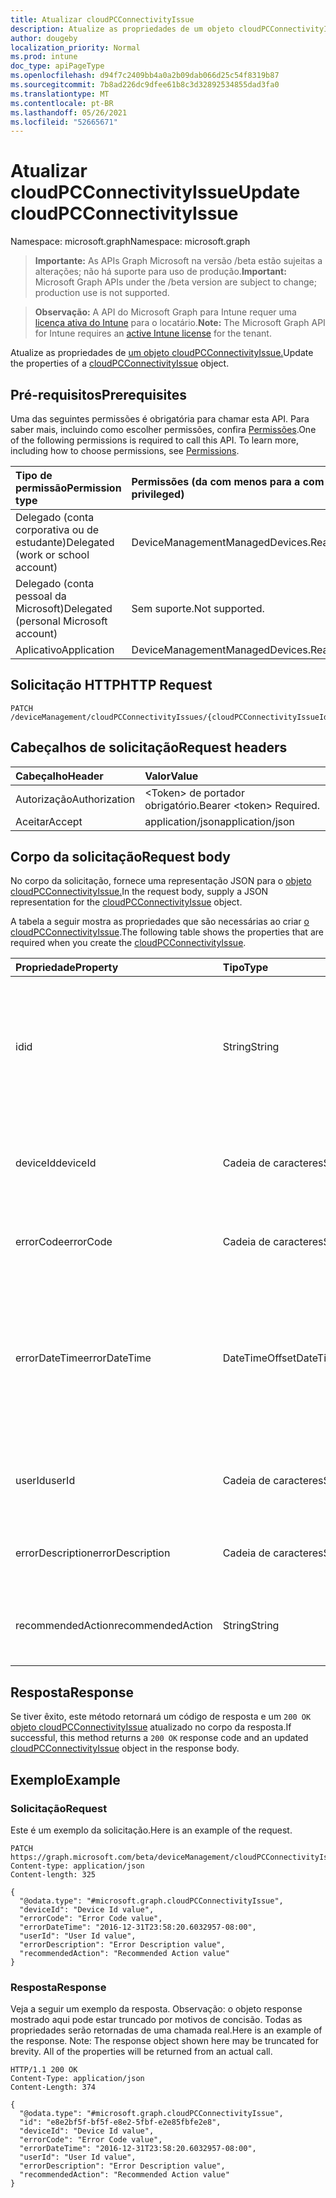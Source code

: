 ```yaml
---
title: Atualizar cloudPCConnectivityIssue
description: Atualize as propriedades de um objeto cloudPCConnectivityIssue.
author: dougeby
localization_priority: Normal
ms.prod: intune
doc_type: apiPageType
ms.openlocfilehash: d94f7c2409bb4a0a2b09dab066d25c54f8319b87
ms.sourcegitcommit: 7b8ad226dc9dfee61b8c3d32892534855dad3fa0
ms.translationtype: MT
ms.contentlocale: pt-BR
ms.lasthandoff: 05/26/2021
ms.locfileid: "52665671"
---
```

# <a name="update-cloudpcconnectivityissue"></a><span data-ttu-id="9588f-103">Atualizar cloudPCConnectivityIssue</span><span class="sxs-lookup"><span data-stu-id="9588f-103">Update cloudPCConnectivityIssue</span></span>

<span data-ttu-id="9588f-104">Namespace: microsoft.graph</span><span class="sxs-lookup"><span data-stu-id="9588f-104">Namespace: microsoft.graph</span></span>

> <span data-ttu-id="9588f-105">**Importante:** As APIs Graph Microsoft na versão /beta estão sujeitas a alterações; não há suporte para uso de produção.</span><span class="sxs-lookup"><span data-stu-id="9588f-105">**Important:** Microsoft Graph APIs under the /beta version are subject to change; production use is not supported.</span></span>

> <span data-ttu-id="9588f-106">**Observação:** A API do Microsoft Graph para Intune requer uma [licença ativa do Intune](https://go.microsoft.com/fwlink/?linkid=839381) para o locatário.</span><span class="sxs-lookup"><span data-stu-id="9588f-106">**Note:** The Microsoft Graph API for Intune requires an [active Intune license](https://go.microsoft.com/fwlink/?linkid=839381) for the tenant.</span></span>

<span data-ttu-id="9588f-107">Atualize as propriedades de [um objeto cloudPCConnectivityIssue.](../resources/intune-devices-cloudpcconnectivityissue.md)</span><span class="sxs-lookup"><span data-stu-id="9588f-107">Update the properties of a [cloudPCConnectivityIssue](../resources/intune-devices-cloudpcconnectivityissue.md) object.</span></span>

## <a name="prerequisites"></a><span data-ttu-id="9588f-108">Pré-requisitos</span><span class="sxs-lookup"><span data-stu-id="9588f-108">Prerequisites</span></span>
<span data-ttu-id="9588f-p101">Uma das seguintes permissões é obrigatória para chamar esta API. Para saber mais, incluindo como escolher permissões, confira [Permissões](/graph/permissions-reference).</span><span class="sxs-lookup"><span data-stu-id="9588f-p101">One of the following permissions is required to call this API. To learn more, including how to choose permissions, see [Permissions](/graph/permissions-reference).</span></span>

|<span data-ttu-id="9588f-111">Tipo de permissão</span><span class="sxs-lookup"><span data-stu-id="9588f-111">Permission type</span></span>|<span data-ttu-id="9588f-112">Permissões (da com menos para a com mais privilégios)</span><span class="sxs-lookup"><span data-stu-id="9588f-112">Permissions (from least to most privileged)</span></span>|
|:---|:---|
|<span data-ttu-id="9588f-113">Delegado (conta corporativa ou de estudante)</span><span class="sxs-lookup"><span data-stu-id="9588f-113">Delegated (work or school account)</span></span>|<span data-ttu-id="9588f-114">DeviceManagementManagedDevices.ReadWrite.All</span><span class="sxs-lookup"><span data-stu-id="9588f-114">DeviceManagementManagedDevices.ReadWrite.All</span></span>|
|<span data-ttu-id="9588f-115">Delegado (conta pessoal da Microsoft)</span><span class="sxs-lookup"><span data-stu-id="9588f-115">Delegated (personal Microsoft account)</span></span>|<span data-ttu-id="9588f-116">Sem suporte.</span><span class="sxs-lookup"><span data-stu-id="9588f-116">Not supported.</span></span>|
|<span data-ttu-id="9588f-117">Aplicativo</span><span class="sxs-lookup"><span data-stu-id="9588f-117">Application</span></span>|<span data-ttu-id="9588f-118">DeviceManagementManagedDevices.ReadWrite.All</span><span class="sxs-lookup"><span data-stu-id="9588f-118">DeviceManagementManagedDevices.ReadWrite.All</span></span>|

## <a name="http-request"></a><span data-ttu-id="9588f-119">Solicitação HTTP</span><span class="sxs-lookup"><span data-stu-id="9588f-119">HTTP Request</span></span>
<!-- {
  "blockType": "ignored"
}
-->
``` http
PATCH /deviceManagement/cloudPCConnectivityIssues/{cloudPCConnectivityIssueId}
```

## <a name="request-headers"></a><span data-ttu-id="9588f-120">Cabeçalhos de solicitação</span><span class="sxs-lookup"><span data-stu-id="9588f-120">Request headers</span></span>
|<span data-ttu-id="9588f-121">Cabeçalho</span><span class="sxs-lookup"><span data-stu-id="9588f-121">Header</span></span>|<span data-ttu-id="9588f-122">Valor</span><span class="sxs-lookup"><span data-stu-id="9588f-122">Value</span></span>|
|:---|:---|
|<span data-ttu-id="9588f-123">Autorização</span><span class="sxs-lookup"><span data-stu-id="9588f-123">Authorization</span></span>|<span data-ttu-id="9588f-124">&lt;Token&gt; de portador obrigatório.</span><span class="sxs-lookup"><span data-stu-id="9588f-124">Bearer &lt;token&gt; Required.</span></span>|
|<span data-ttu-id="9588f-125">Aceitar</span><span class="sxs-lookup"><span data-stu-id="9588f-125">Accept</span></span>|<span data-ttu-id="9588f-126">application/json</span><span class="sxs-lookup"><span data-stu-id="9588f-126">application/json</span></span>|

## <a name="request-body"></a><span data-ttu-id="9588f-127">Corpo da solicitação</span><span class="sxs-lookup"><span data-stu-id="9588f-127">Request body</span></span>
<span data-ttu-id="9588f-128">No corpo da solicitação, fornece uma representação JSON para o [objeto cloudPCConnectivityIssue.](../resources/intune-devices-cloudpcconnectivityissue.md)</span><span class="sxs-lookup"><span data-stu-id="9588f-128">In the request body, supply a JSON representation for the [cloudPCConnectivityIssue](../resources/intune-devices-cloudpcconnectivityissue.md) object.</span></span>

<span data-ttu-id="9588f-129">A tabela a seguir mostra as propriedades que são necessárias ao criar [o cloudPCConnectivityIssue](../resources/intune-devices-cloudpcconnectivityissue.md).</span><span class="sxs-lookup"><span data-stu-id="9588f-129">The following table shows the properties that are required when you create the [cloudPCConnectivityIssue](../resources/intune-devices-cloudpcconnectivityissue.md).</span></span>

|<span data-ttu-id="9588f-130">Propriedade</span><span class="sxs-lookup"><span data-stu-id="9588f-130">Property</span></span>|<span data-ttu-id="9588f-131">Tipo</span><span class="sxs-lookup"><span data-stu-id="9588f-131">Type</span></span>|<span data-ttu-id="9588f-132">Descrição</span><span class="sxs-lookup"><span data-stu-id="9588f-132">Description</span></span>|
|:---|:---|:---|
|<span data-ttu-id="9588f-133">id</span><span class="sxs-lookup"><span data-stu-id="9588f-133">id</span></span>|<span data-ttu-id="9588f-134">String</span><span class="sxs-lookup"><span data-stu-id="9588f-134">String</span></span>|<span data-ttu-id="9588f-135">O identificador exclusivo da entidade de evento de problema de conectividade de análise de experiência do usuário.</span><span class="sxs-lookup"><span data-stu-id="9588f-135">The unique identifier of the user experience analytics connectivity issue event entity.</span></span>|
|<span data-ttu-id="9588f-136">deviceId</span><span class="sxs-lookup"><span data-stu-id="9588f-136">deviceId</span></span>|<span data-ttu-id="9588f-137">Cadeia de caracteres</span><span class="sxs-lookup"><span data-stu-id="9588f-137">String</span></span>|<span data-ttu-id="9588f-138">O DeviceId do Intune do dispositivo ao que a conexão está associada.</span><span class="sxs-lookup"><span data-stu-id="9588f-138">The Intune DeviceId of the device the connection is associated with.</span></span>|
|<span data-ttu-id="9588f-139">errorCode</span><span class="sxs-lookup"><span data-stu-id="9588f-139">errorCode</span></span>|<span data-ttu-id="9588f-140">Cadeia de caracteres</span><span class="sxs-lookup"><span data-stu-id="9588f-140">String</span></span>|<span data-ttu-id="9588f-141">O código de erro do problema de conectividade.</span><span class="sxs-lookup"><span data-stu-id="9588f-141">The error code of the connectivity issue.</span></span>|
|<span data-ttu-id="9588f-142">errorDateTime</span><span class="sxs-lookup"><span data-stu-id="9588f-142">errorDateTime</span></span>|<span data-ttu-id="9588f-143">DateTimeOffset</span><span class="sxs-lookup"><span data-stu-id="9588f-143">DateTimeOffset</span></span>|<span data-ttu-id="9588f-144">A hora em que a conexão foi iniciada.</span><span class="sxs-lookup"><span data-stu-id="9588f-144">The time that the connection initiated.</span></span> <span data-ttu-id="9588f-145">O tempo é mostrado no formato ISO 8601 e hora UTC (Tempo Universal Coordenado).</span><span class="sxs-lookup"><span data-stu-id="9588f-145">The time is shown in ISO 8601 format and Coordinated Universal Time (UTC) time.</span></span>|
|<span data-ttu-id="9588f-146">userId</span><span class="sxs-lookup"><span data-stu-id="9588f-146">userId</span></span>|<span data-ttu-id="9588f-147">Cadeia de caracteres</span><span class="sxs-lookup"><span data-stu-id="9588f-147">String</span></span>|<span data-ttu-id="9588f-148">A ID exclusiva do usuário que inicializa a conexão.</span><span class="sxs-lookup"><span data-stu-id="9588f-148">The unique id of user who initialize the connection.</span></span>|
|<span data-ttu-id="9588f-149">errorDescription</span><span class="sxs-lookup"><span data-stu-id="9588f-149">errorDescription</span></span>|<span data-ttu-id="9588f-150">Cadeia de caracteres</span><span class="sxs-lookup"><span data-stu-id="9588f-150">String</span></span>|<span data-ttu-id="9588f-151">A descrição detalhada do que deu errado.</span><span class="sxs-lookup"><span data-stu-id="9588f-151">The detailed description of what went wrong.</span></span>|
|<span data-ttu-id="9588f-152">recommendedAction</span><span class="sxs-lookup"><span data-stu-id="9588f-152">recommendedAction</span></span>|<span data-ttu-id="9588f-153">String</span><span class="sxs-lookup"><span data-stu-id="9588f-153">String</span></span>|<span data-ttu-id="9588f-154">A ação recomendada para corrigir o erro correspondente.</span><span class="sxs-lookup"><span data-stu-id="9588f-154">The recommended action to fix the corresponding error.</span></span>|



## <a name="response"></a><span data-ttu-id="9588f-155">Resposta</span><span class="sxs-lookup"><span data-stu-id="9588f-155">Response</span></span>
<span data-ttu-id="9588f-156">Se tiver êxito, este método retornará um código de resposta e um `200 OK` [objeto cloudPCConnectivityIssue](../resources/intune-devices-cloudpcconnectivityissue.md) atualizado no corpo da resposta.</span><span class="sxs-lookup"><span data-stu-id="9588f-156">If successful, this method returns a `200 OK` response code and an updated [cloudPCConnectivityIssue](../resources/intune-devices-cloudpcconnectivityissue.md) object in the response body.</span></span>

## <a name="example"></a><span data-ttu-id="9588f-157">Exemplo</span><span class="sxs-lookup"><span data-stu-id="9588f-157">Example</span></span>

### <a name="request"></a><span data-ttu-id="9588f-158">Solicitação</span><span class="sxs-lookup"><span data-stu-id="9588f-158">Request</span></span>
<span data-ttu-id="9588f-159">Este é um exemplo da solicitação.</span><span class="sxs-lookup"><span data-stu-id="9588f-159">Here is an example of the request.</span></span>
``` http
PATCH https://graph.microsoft.com/beta/deviceManagement/cloudPCConnectivityIssues/{cloudPCConnectivityIssueId}
Content-type: application/json
Content-length: 325

{
  "@odata.type": "#microsoft.graph.cloudPCConnectivityIssue",
  "deviceId": "Device Id value",
  "errorCode": "Error Code value",
  "errorDateTime": "2016-12-31T23:58:20.6032957-08:00",
  "userId": "User Id value",
  "errorDescription": "Error Description value",
  "recommendedAction": "Recommended Action value"
}
```

### <a name="response"></a><span data-ttu-id="9588f-160">Resposta</span><span class="sxs-lookup"><span data-stu-id="9588f-160">Response</span></span>
<span data-ttu-id="9588f-p103">Veja a seguir um exemplo da resposta. Observação: o objeto response mostrado aqui pode estar truncado por motivos de concisão. Todas as propriedades serão retornadas de uma chamada real.</span><span class="sxs-lookup"><span data-stu-id="9588f-p103">Here is an example of the response. Note: The response object shown here may be truncated for brevity. All of the properties will be returned from an actual call.</span></span>
``` http
HTTP/1.1 200 OK
Content-Type: application/json
Content-Length: 374

{
  "@odata.type": "#microsoft.graph.cloudPCConnectivityIssue",
  "id": "e8e2bf5f-bf5f-e8e2-5fbf-e2e85fbfe2e8",
  "deviceId": "Device Id value",
  "errorCode": "Error Code value",
  "errorDateTime": "2016-12-31T23:58:20.6032957-08:00",
  "userId": "User Id value",
  "errorDescription": "Error Description value",
  "recommendedAction": "Recommended Action value"
}
```




